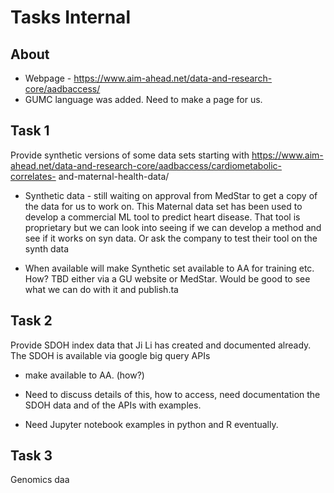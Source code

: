 # Tasks Internal

## About
* Webpage - https://www.aim-ahead.net/data-and-research-core/aadbaccess/
* GUMC language was added. Need to make a page for us.

## Task 1
Provide synthetic versions of some data sets starting with
https://www.aim-ahead.net/data-and-research-core/aadbaccess/cardiometabolic-correlates-
and-maternal-health-data/

* Synthetic data - still waiting on approval from MedStar to get a copy of the data for us to work on. This Maternal data set has been used to develop a commercial
ML tool to predict heart disease. That tool is proprietary but we can look into seeing if we can develop a method and see if it works on syn data. Or ask the company to test their tool on the synth data

* When available will make Synthetic set available to AA for training etc.
How? TBD either via a GU website or MedStar. Would be good to see what we can do with it and publish.ta

## Task 2
Provide SDOH index data that Ji Li has created and documented already. The SDOH is available via google big query APIs

* make available to AA. (how?)

* Need to discuss details of this, how to access, need documentation the SDOH data and of the APIs with examples.

* Need Jupyter notebook examples in python and R eventually.

## Task 3
Genomics daa

